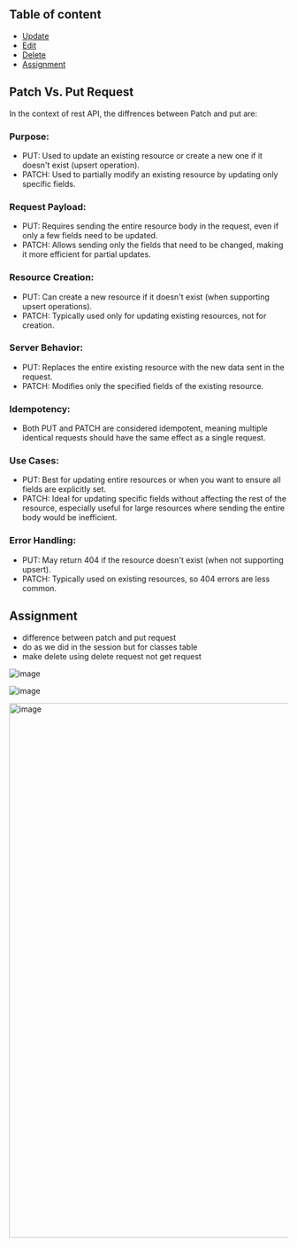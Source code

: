

## Table of content
- [Update](#Update)
- [Edit](#Edit)
- [Delete](#Delete)
- [Assignment](#Assignment)


## Patch Vs. Put Request

In the context of rest API, the diffrences between Patch and put are:

### Purpose:

- PUT: Used to update an existing resource or create a new one if it doesn't exist (upsert operation).
- PATCH: Used to partially modify an existing resource by updating only specific fields.


### Request Payload:

- PUT: Requires sending the entire resource body in the request, even if only a few fields need to be updated.
 - PATCH: Allows sending only the fields that need to be changed, making it more efficient for partial updates.


### Resource Creation:

* PUT: Can create a new resource if it doesn't exist (when supporting upsert operations).
* PATCH: Typically used only for updating existing resources, not for creation.

### Server Behavior:

* PUT: Replaces the entire existing resource with the new data sent in the request.
* PATCH: Modifies only the specified fields of the existing resource.


### Idempotency:

- Both PUT and PATCH are considered idempotent, meaning multiple identical requests should have the same effect as a single request.


### Use Cases:

- PUT: Best for updating entire resources or when you want to ensure all fields are explicitly set.
- PATCH: Ideal for updating specific fields without affecting the rest of the resource, especially useful for large resources where sending the entire body would be inefficient.


### Error Handling:

* PUT: May return 404 if the resource doesn't exist (when not supporting upsert).
* PATCH: Typically used on existing resources, so 404 errors are less common.
  
## Assignment

- difference between patch and put request
- do as we did in the session but for classes table
- make delete using delete request not get request


![image](https://github.com/user-attachments/assets/e3e74534-2a70-4f80-89a0-9eef48577255)

![image](https://github.com/user-attachments/assets/245b2a77-e2a6-4efc-a144-22d2b8aa3938)


<img width="965" alt="image" src="https://github.com/user-attachments/assets/83fb0905-9934-4155-8f97-baa8b94012c3">
